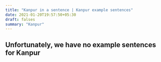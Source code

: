 ```yaml
---
title: "Kanpur in a sentence | Kanpur example sentences"
date: 2021-01-20T19:57:50+05:30
draft: falses
summary: "Kanpur"
---
```

## Unfortunately, we have no example sentences for Kanpur                 
